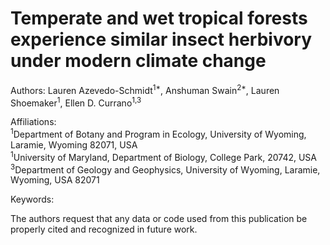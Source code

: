 # Temperate and wet tropical forests experience similar insect herbivory under modern climate change
Authors: Lauren Azevedo-Schmidt<sup>1*</sup>, Anshuman Swain<sup>2*</sup>, Lauren Shoemaker<sup>1</sup>, Ellen D. Currano<sup>1,3</sup>

Affiliations: \
<sup>1</sup>Department of Botany and Program in Ecology, University of Wyoming, Laramie, Wyoming 82071, USA \
<sup>1</sup>University of Maryland, Department of Biology, College Park, 20742, USA
<sup>3</sup>Department of Geology and Geophysics, University of Wyoming, Laramie, Wyoming, USA 82071

Keywords: 

The authors request that any data or code used from this publication be properly cited and recognized in future work. 
